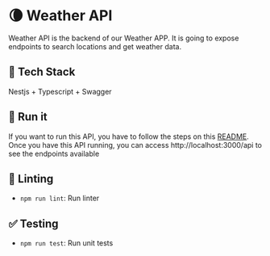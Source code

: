 # :waning_crescent_moon: Weather API
Weather API is the backend of our Weather APP. It is going to expose endpoints to search locations and get weather data.

## :rainbow: Tech Stack
Nestjs + Typescript + Swagger

## :runner: Run it
If you want to run this API, you have to follow the steps on this [README](https://github.com/ehelgueroc/weatherapp).
Once you have this API running, you can access http://localhost:3000/api to see the endpoints available

## :flashlight: Linting
- `npm run lint`: Run linter

## :white_check_mark: Testing
- `npm run test`: Run unit tests
